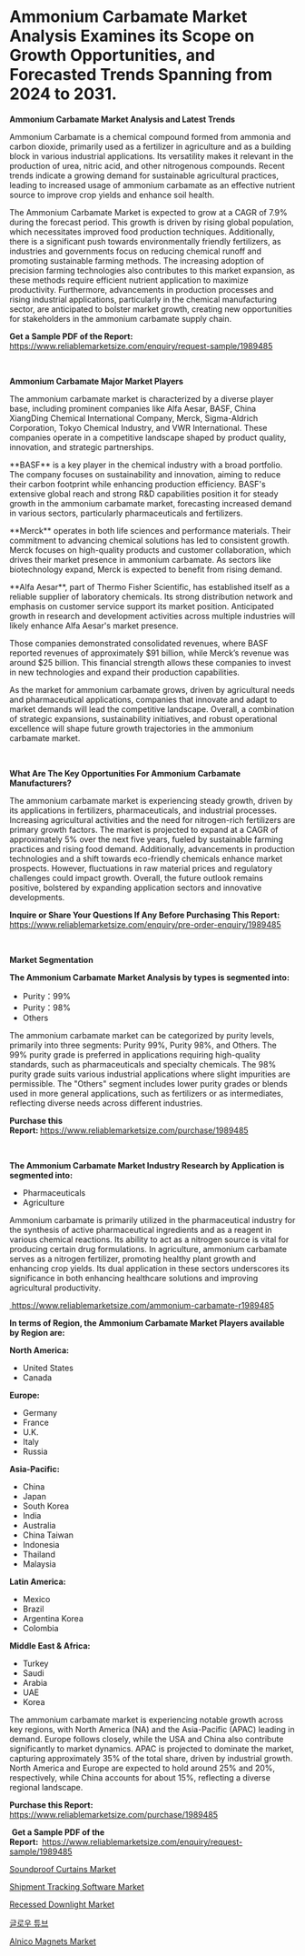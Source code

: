 <p><h1>Ammonium Carbamate Market Analysis Examines its Scope on Growth Opportunities, and Forecasted Trends Spanning from 2024 to 2031.</h1></p><p><strong>Ammonium Carbamate Market Analysis and Latest Trends</strong></p>
<p><p>Ammonium Carbamate is a chemical compound formed from ammonia and carbon dioxide, primarily used as a fertilizer in agriculture and as a building block in various industrial applications. Its versatility makes it relevant in the production of urea, nitric acid, and other nitrogenous compounds. Recent trends indicate a growing demand for sustainable agricultural practices, leading to increased usage of ammonium carbamate as an effective nutrient source to improve crop yields and enhance soil health.</p><p>The Ammonium Carbamate Market is expected to grow at a CAGR of 7.9% during the forecast period. This growth is driven by rising global population, which necessitates improved food production techniques. Additionally, there is a significant push towards environmentally friendly fertilizers, as industries and governments focus on reducing chemical runoff and promoting sustainable farming methods. The increasing adoption of precision farming technologies also contributes to this market expansion, as these methods require efficient nutrient application to maximize productivity. Furthermore, advancements in production processes and rising industrial applications, particularly in the chemical manufacturing sector, are anticipated to bolster market growth, creating new opportunities for stakeholders in the ammonium carbamate supply chain.</p></p>
<p><strong>Get a Sample PDF of the Report:&nbsp;</strong> <a href="https://www.reliablemarketsize.com/enquiry/request-sample/1989485?utm_campaign=1103&utm_medium=2&utm_source=Github&utm_content=ia&utm_term=15112024&utm_id=ammonium-carbamate">https://www.reliablemarketsize.com/enquiry/request-sample/1989485</a></p>
<p>&nbsp;</p>
<p><strong>Ammonium Carbamate Major Market Players</strong></p>
<p><p>The ammonium carbamate market is characterized by a diverse player base, including prominent companies like Alfa Aesar, BASF, China XiangDing Chemical International Company, Merck, Sigma-Aldrich Corporation, Tokyo Chemical Industry, and VWR International. These companies operate in a competitive landscape shaped by product quality, innovation, and strategic partnerships.</p><p>**BASF** is a key player in the chemical industry with a broad portfolio. The company focuses on sustainability and innovation, aiming to reduce their carbon footprint while enhancing production efficiency. BASF's extensive global reach and strong R&D capabilities position it for steady growth in the ammonium carbamate market, forecasting increased demand in various sectors, particularly pharmaceuticals and fertilizers.</p><p>**Merck** operates in both life sciences and performance materials. Their commitment to advancing chemical solutions has led to consistent growth. Merck focuses on high-quality products and customer collaboration, which drives their market presence in ammonium carbamate. As sectors like biotechnology expand, Merck is expected to benefit from rising demand.</p><p>**Alfa Aesar**, part of Thermo Fisher Scientific, has established itself as a reliable supplier of laboratory chemicals. Its strong distribution network and emphasis on customer service support its market position. Anticipated growth in research and development activities across multiple industries will likely enhance Alfa Aesar's market presence.</p><p>Those companies demonstrated consolidated revenues, where BASF reported revenues of approximately $91 billion, while Merck’s revenue was around $25 billion. This financial strength allows these companies to invest in new technologies and expand their production capabilities.</p><p>As the market for ammonium carbamate grows, driven by agricultural needs and pharmaceutical applications, companies that innovate and adapt to market demands will lead the competitive landscape. Overall, a combination of strategic expansions, sustainability initiatives, and robust operational excellence will shape future growth trajectories in the ammonium carbamate market.</p></p>
<p>&nbsp;</p>
<p><strong>What Are The Key Opportunities For Ammonium Carbamate Manufacturers?</strong></p>
<p><p>The ammonium carbamate market is experiencing steady growth, driven by its applications in fertilizers, pharmaceuticals, and industrial processes. Increasing agricultural activities and the need for nitrogen-rich fertilizers are primary growth factors. The market is projected to expand at a CAGR of approximately 5% over the next five years, fueled by sustainable farming practices and rising food demand. Additionally, advancements in production technologies and a shift towards eco-friendly chemicals enhance market prospects. However, fluctuations in raw material prices and regulatory challenges could impact growth. Overall, the future outlook remains positive, bolstered by expanding application sectors and innovative developments.</p></p>
<p><strong>Inquire or Share Your Questions If Any Before Purchasing This Report:</strong> <a href="https://www.reliablemarketsize.com/enquiry/pre-order-enquiry/1989485?utm_campaign=1103&utm_medium=2&utm_source=Github&utm_content=ia&utm_term=15112024&utm_id=ammonium-carbamate">https://www.reliablemarketsize.com/enquiry/pre-order-enquiry/1989485</a></p>
<p>&nbsp;</p>
<p><strong>Market Segmentation</strong></p>
<p><strong>The Ammonium Carbamate Market Analysis by types is segmented into:</strong></p>
<p><ul><li>Purity：99%</li><li>Purity：98%</li><li>Others</li></ul></p>
<p><p>The ammonium carbamate market can be categorized by purity levels, primarily into three segments: Purity 99%, Purity 98%, and Others. The 99% purity grade is preferred in applications requiring high-quality standards, such as pharmaceuticals and specialty chemicals. The 98% purity grade suits various industrial applications where slight impurities are permissible. The "Others" segment includes lower purity grades or blends used in more general applications, such as fertilizers or as intermediates, reflecting diverse needs across different industries.</p></p>
<p><strong>Purchase this Report:&nbsp;</strong><a href="https://www.reliablemarketsize.com/purchase/1989485?utm_campaign=1103&utm_medium=2&utm_source=Github&utm_content=ia&utm_term=15112024&utm_id=ammonium-carbamate">https://www.reliablemarketsize.com/purchase/1989485</a></p>
<p>&nbsp;</p>
<p><strong>The Ammonium Carbamate Market Industry Research by Application is segmented into:</strong></p>
<p><ul><li>Pharmaceuticals</li><li>Agriculture</li></ul></p>
<p><p>Ammonium carbamate is primarily utilized in the pharmaceutical industry for the synthesis of active pharmaceutical ingredients and as a reagent in various chemical reactions. Its ability to act as a nitrogen source is vital for producing certain drug formulations. In agriculture, ammonium carbamate serves as a nitrogen fertilizer, promoting healthy plant growth and enhancing crop yields. Its dual application in these sectors underscores its significance in both enhancing healthcare solutions and improving agricultural productivity.</p></p>
<p><a href="https://www.reliablemarketsize.com/ammonium-carbamate-r1989485?utm_campaign=1103&utm_medium=2&utm_source=Github&utm_content=ia&utm_term=15112024&utm_id=ammonium-carbamate">&nbsp;https://www.reliablemarketsize.com/ammonium-carbamate-r1989485</a></p>
<p><strong>In terms of Region, the Ammonium Carbamate Market Players available by Region are:</strong></p>
<p>
    <p> <strong> North America: </strong>
        <ul>
            <li>United States</li>
            <li>Canada</li>
        </ul>
        </p> 
    <p> <strong> Europe: </strong>
        <ul>
            <li>Germany</li>
            <li>France</li>
            <li>U.K.</li>
            <li>Italy</li>
            <li>Russia</li>
        </ul>
        </p> 
    <p> <strong> Asia-Pacific: </strong>
        <ul>
            <li>China</li>
            <li>Japan</li>
            <li>South Korea</li>
            <li>India</li>
            <li>Australia</li>
            <li>China Taiwan</li>
            <li>Indonesia</li>
            <li>Thailand</li>
            <li>Malaysia</li>
        </ul>
        </p> 
    <p> <strong> Latin America: </strong>
        <ul>
            <li>Mexico</li>
            <li>Brazil</li>
            <li>Argentina Korea</li>
            <li>Colombia</li>
        </ul>
        </p> 
    <p> <strong> Middle East & Africa: </strong>
        <ul>
            <li>Turkey</li>
            <li>Saudi</li>
            <li>Arabia</li>
            <li>UAE</li>
            <li>Korea</li>
        </ul>
    </p>
    </p>
<p><p>The ammonium carbamate market is experiencing notable growth across key regions, with North America (NA) and the Asia-Pacific (APAC) leading in demand. Europe follows closely, while the USA and China also contribute significantly to market dynamics. APAC is projected to dominate the market, capturing approximately 35% of the total share, driven by industrial growth. North America and Europe are expected to hold around 25% and 20%, respectively, while China accounts for about 15%, reflecting a diverse regional landscape.</p></p>
<p><strong>Purchase this Report: </strong><a href="https://www.reliablemarketsize.com/purchase/1989485?utm_campaign=1103&utm_medium=2&utm_source=Github&utm_content=ia&utm_term=15112024&utm_id=ammonium-carbamate">https://www.reliablemarketsize.com/purchase/1989485</a></p>
<p>&nbsp;<strong>Get a Sample PDF of the Report:&nbsp;&nbsp;</strong><a href="https://www.reliablemarketsize.com/enquiry/request-sample/1989485?utm_campaign=1103&utm_medium=2&utm_source=Github&utm_content=ia&utm_term=15112024&utm_id=ammonium-carbamate">https://www.reliablemarketsize.com/enquiry/request-sample/1989485</a></p>
<p><strong></strong></p>
<p><p><a href="https://www.linkedin.com/pulse/soundproof-curtains-market-forecast-global-trends-analysis-zlu9c?utm_campaign=1103&utm_medium=2&utm_source=Github&utm_content=ia&utm_term=15112024&utm_id=ammonium-carbamate">Soundproof Curtains Market</a></p><p><a href="https://issuu.com/reportprime-2/docs/shipment-tracking-software-market-s_d8594a85845231?utm_campaign=1103&utm_medium=2&utm_source=Github&utm_content=ia&utm_term=15112024&utm_id=ammonium-carbamate">Shipment Tracking Software Market</a></p><p><a href="https://www.linkedin.com/pulse/recessed-downlight-industry-analysis-report-market-ygb0c?utm_campaign=1103&utm_medium=2&utm_source=Github&utm_content=ia&utm_term=15112024&utm_id=ammonium-carbamate">Recessed Downlight Market</a></p><p><a href="https://github.com/sougarounis/Market-Research-Report-List-6/blob/main/763636924292.md?utm_campaign=1103&utm_medium=2&utm_source=Github&utm_content=ia&utm_term=15112024&utm_id=ammonium-carbamate">글로우 튜브</a></p><p><a href="https://github.com/gdfhhhj/Market-Research-Report-List-6/blob/main/alnico-magnets-market.md?utm_campaign=1103&utm_medium=2&utm_source=Github&utm_content=ia&utm_term=15112024&utm_id=ammonium-carbamate">Alnico Magnets Market</a></p></p>